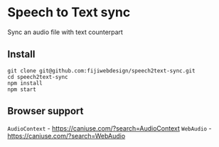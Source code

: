 # Speech to Text sync

Sync an audio file with text counterpart 

## Install

```
git clone git@github.com:fijiwebdesign/speech2text-sync.git
cd speech2text-sync
npm install
npm start
```

## Browser support

`AudioContext` - https://caniuse.com/?search=AudioContext
`WebAudio` - https://caniuse.com/?search=WebAudio

